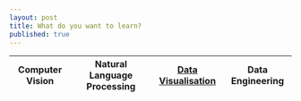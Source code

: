 ```yaml
---
layout: post
title: What do you want to learn?
published: true
---
```

| Computer Vision | Natural Language Processing | [Data Visualisation](/PowerBILearning) | Data Engineering |
|:---------------:|:---------------------------:|:------------------:|:----------------:|
